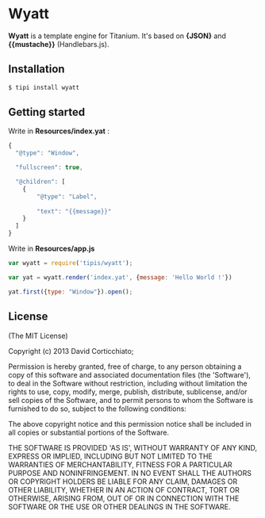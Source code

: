 # Wyatt

  __Wyatt__ is a template engine for Titanium.
  It's based on __{JSON}__ and __{{mustache}}__ (Handlebars.js). 

## Installation

```bash
$ tipi install wyatt
```

## Getting started

Write in __Resources/index.yat__ :

```javascript
{
  "@type": "Window",

  "fullscreen": true,

  "@children": [
    {
        "@type": "Label",
        
        "text": "{{message}}"
    }
  ]
}
```

Write in __Resources/app.js__

```javascript
var wyatt = require('tipis/wyatt');

var yat = wyatt.render('index.yat', {message: 'Hello World !'})

yat.first({type: "Window"}).open();
```

## License 

(The MIT License)

Copyright (c) 2013 David Corticchiato;

Permission is hereby granted, free of charge, to any person obtaining
a copy of this software and associated documentation files (the
'Software'), to deal in the Software without restriction, including
without limitation the rights to use, copy, modify, merge, publish,
distribute, sublicense, and/or sell copies of the Software, and to
permit persons to whom the Software is furnished to do so, subject to
the following conditions:

The above copyright notice and this permission notice shall be
included in all copies or substantial portions of the Software.

THE SOFTWARE IS PROVIDED 'AS IS', WITHOUT WARRANTY OF ANY KIND,
EXPRESS OR IMPLIED, INCLUDING BUT NOT LIMITED TO THE WARRANTIES OF
MERCHANTABILITY, FITNESS FOR A PARTICULAR PURPOSE AND NONINFRINGEMENT.
IN NO EVENT SHALL THE AUTHORS OR COPYRIGHT HOLDERS BE LIABLE FOR ANY
CLAIM, DAMAGES OR OTHER LIABILITY, WHETHER IN AN ACTION OF CONTRACT,
TORT OR OTHERWISE, ARISING FROM, OUT OF OR IN CONNECTION WITH THE
SOFTWARE OR THE USE OR OTHER DEALINGS IN THE SOFTWARE.
